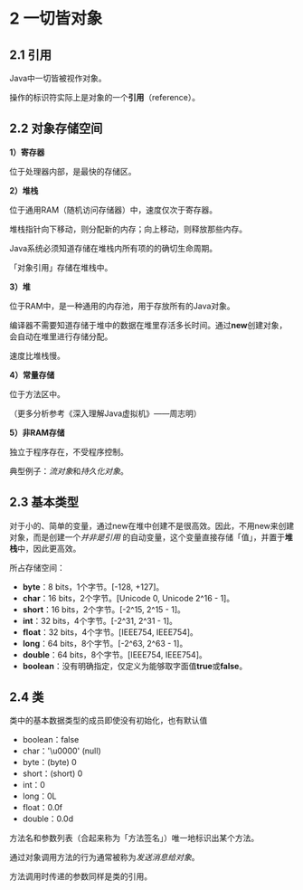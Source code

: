 # 2 一切皆对象

## 2.1 引用

Java中一切皆被视作对象。

操作的标识符实际上是对象的一个**引用**（reference）。

## 2.2 对象存储空间

**1）寄存器**

位于处理器内部，是最快的存储区。

**2）堆栈**

位于通用RAM（随机访问存储器）中，速度仅次于寄存器。

堆栈指针向下移动，则分配新的内存；向上移动，则释放那些内存。

Java系统必须知道存储在堆栈内所有项的的确切生命周期。

「对象引用」存储在堆栈中。

**3）堆**

位于RAM中，是一种通用的内存池，用于存放所有的Java对象。

编译器不需要知道存储于堆中的数据在堆里存活多长时间。通过**new**创建对象，会自动在堆里进行存储分配。

速度比堆栈慢。

**4）常量存储**

位于方法区中。

（更多分析参考《深入理解Java虚拟机》——周志明）

**5）非RAM存储**

独立于程序存在，不受程序控制。

典型例子：*流对象*和*持久化对象*。

## 2.3 基本类型

对于小的、简单的变量，通过new在堆中创建不是很高效。因此，不用new来创建对象，而是创建一个*并非是引用* 的自动变量，这个变量直接存储「值」，并置于**堆栈**中，因此更高效。

所占存储空间：

- **byte**：8 bits，1个字节。[-128, +127]。
- **char**：16 bits，2个字节。[Unicode 0, Unicode 2^16 - 1]。
- **short**：16 bits，2个字节。[-2^15, 2^15 - 1]。
- **int**：32 bits，4个字节。[-2^31, 2^31 - 1]。
- **float**：32 bits，4个字节。[IEEE754, IEEE754]。
- **long**：64 bits，8个字节。[-2^63, 2^63 - 1]。
- **double**：64 bits，8个字节。[IEEE754, IEEE754]。
- **boolean**：没有明确指定，仅定义为能够取字面值**true**或**false**。

## 2.4 类

类中的基本数据类型的成员即使没有初始化，也有默认值

- boolean：false
- char：'\u0000' (null)
- byte：(byte) 0
- short：(short) 0
- int：0
- long：0L
- float：0.0f
- double：0.0d



方法名和参数列表（合起来称为「方法签名」）唯一地标识出某个方法。

通过对象调用方法的行为通常被称为*发送消息给对象*。

方法调用时传递的参数同样是类的引用。